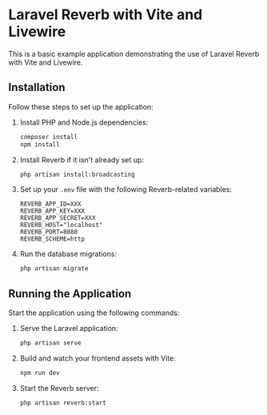 
# Laravel Reverb with Vite and Livewire

This is a basic example application demonstrating the use of Laravel Reverb with Vite and Livewire.

## Installation

Follow these steps to set up the application:

1. Install PHP and Node.js dependencies:
   ```bash
   composer install
   npm install
   ```
2. Install Reverb if it isn't already set up:
   ```bash
   php artisan install:broadcasting
   ```
3. Set up your `.env` file with the following Reverb-related variables:
   ```dotenv
   REVERB_APP_ID=XXX
   REVERB_APP_KEY=XXX
   REVERB_APP_SECRET=XXX
   REVERB_HOST="localhost"
   REVERB_PORT=8080
   REVERB_SCHEME=http
   ```
4. Run the database migrations:
   ```bash
   php artisan migrate
   ```

## Running the Application

Start the application using the following commands:

1. Serve the Laravel application:
   ```bash
   php artisan serve
   ```
2. Build and watch your frontend assets with Vite:
   ```bash
   npm run dev
   ```
3. Start the Reverb server:
   ```bash
   php artisan reverb:start
   ```
